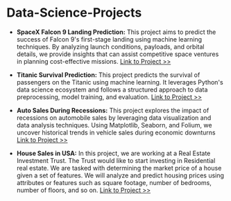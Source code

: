 # Data-Science-Projects

- **SpaceX Falcon 9 Landing Prediction:** This project aims to predict the success of Falcon 9's first-stage landing using machine learning techniques. By analyzing launch conditions, payloads, and orbital details, we provide insights that can assist competitive space ventures in planning cost-effective missions. [Link to Project >>](https://github.com/amgfigueiredo/Data-Science-Projects/tree/main/SpaceX)

- **Titanic Survival Prediction:** This project predicts the survival of passengers on the Titanic using machine learning. It leverages Python's data science ecosystem and follows a structured approach to data preprocessing, model training, and evaluation. [Link to Project >>](https://github.com/amgfigueiredo/Data-Science-Projects/tree/main/Titanic-Survival-Prediction)

- **Auto Sales During Recessions:** This project explores the impact of recessions on automobile sales by leveraging data visualization and data analysis techniques. Using Matplotlib, Seaborn, and Folium, we uncover historical trends in vehicle sales during economic downturns [Link to Project >>](https://github.com/amgfigueiredo/Data-Science-Projects/tree/main/Auto-Sales-Recessions)

- **House Sales in USA:** In this project, we are working at a Real Estate Investment Trust. The Trust would like to start investing in Residential real estate. We are tasked with determining the market price of a house given a set of features. We will analyze and predict housing prices using attributes or features such as square footage, number of bedrooms, number of floors, and so on. [Link to Project >>](https://github.com/amgfigueiredo/Data-Science-Projects/blob/main/House_Sales_Predictions/House_Sales_in_USA_Predictions.ipynb)
